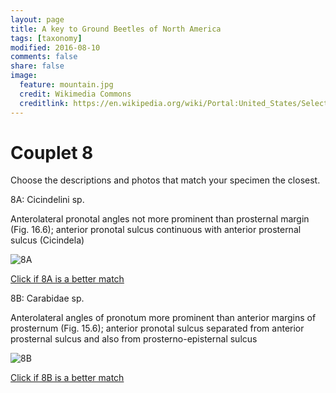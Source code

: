 ```yaml
---
layout: page
title: A key to Ground Beetles of North America
tags: [taxonomy]
modified: 2016-08-10
comments: false
share: false
image:
  feature: mountain.jpg
  credit: Wikimedia Commons
  creditlink: https://en.wikipedia.org/wiki/Portal:United_States/Selected_panorama#/media/File:Mount_Ellinor,_Mount_Washington_Panorama.jpg
---
```


# Couplet 8


Choose the descriptions and photos that match your specimen the closest. 

8A: Cicindelini sp. 

Anterolateral pronotal angles not more prominent than prosternal margin (Fig. 16.6); anterior pronotal sulcus continuous with anterior prosternal sulcus (Cicindela)

![8A](//klevan.github.io/images/keyfigs/Key1_8_8A.png)

[Click if 8A is a better match](https://en.wikipedia.org/wiki/Cicindelini)


8B: Carabidae sp. 

Anterolateral angles of pronotum more prominent than anterior margins of prosternum (Fig. 15.6); anterior pronotal sulcus separated from anterior prosternal sulcus and also from prosterno-episternal sulcus

![8B](//klevan.github.io/images/keyfigs/Key1_8_8B.png)

[Click if 8B is a better match](//klevan.github.io/dynamicTaxonomy/Key1_9)


